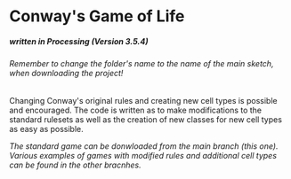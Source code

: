# Conway's Game of Life
##### written in Processing (Version 3.5.4)
###### Remember to change the folder's name to the name of the main sketch, when downloading the project!


Changing Conway's original rules and creating new cell types is possible and encouraged. The code is written as to make modifications to the standard rulesets as well as the creation of new classes for new cell types as easy as possible.

_The standard game can be donwloaded from the main branch (this one). Various examples of games with modified rules and additional cell types can be found in the other bracnhes._
